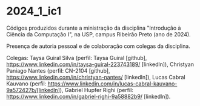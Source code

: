 # 2024_1_ic1

Códigos produzidos durante a ministração da disciplina "Introdução à Ciência da Computação I", na USP, campus Ribeirão Preto (ano de 2024).

Presença de autoria pessoal e de colaboração com colegas da disciplina.

Colegas: Taysa Guiral Silva (perfil: Taysa Guiral [github], https://www.linkedin.com/in/taysa-guiral-223743189/ [linkedln]), Christyan Paniago Nantes (perfil: CN-2104 [github], https://www.linkedin.com/in/christyan-nantes/ [linkedln]), Lucas Cabral Kauvano (perfil: https://www.linkedin.com/in/lucas-cabral-kauvano-9a572427b/[linkedln]), Gabriel Hupfer Righi (perfil: https://www.linkedin.com/in/gabriel-righi-9a58882b9/ [linkedln]).
